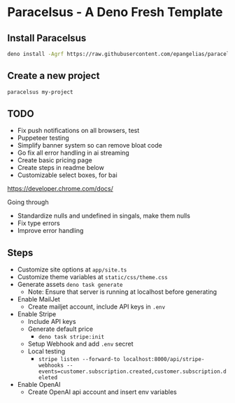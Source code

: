 # Paracelsus - A Deno Fresh Template

## Install Paracelsus

```bash
deno install -Agrf https://raw.githubusercontent.com/epangelias/paracelsus/refs/heads/main/tasks/paracelsus.ts
```

## Create a new project

```bash
paracelsus my-project
```

## TODO

- Fix push notifications on all browsers, test
- Puppeteer testing
- Simplify banner system so can remove bloat code
- Go fix all error handling in ai streaming
- Create basic pricing page
- Create steps in readme below
- Customizable select boxes, for bai

https://developer.chrome.com/docs/

Going through

- Standardize nulls and undefined in singals, make them nulls
- Fix type errors
- Improve error handling

## Steps

- Customize site options at `app/site.ts`
- Customize theme variables at `static/css/theme.css`
- Generate assets `deno task generate`
  - Note: Ensure that server is running at localhost before generating
- Enable MailJet
  - Create mailjet account, include API keys in `.env`
- Enable Stripe
  - Include API keys
  - Generate default price
    - `deno task stripe:init`
  - Setup Webhook and add `.env` secret
  - Local testing
    - `stripe listen --forward-to localhost:8000/api/stripe-webhooks --events=customer.subscription.created,customer.subscription.deleted`
- Enable OpenAI
  - Create OpenAI api account and insert env variables
